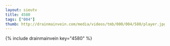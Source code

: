 ```yaml
--- 
layout: sieutv
title: 4580
tags: ["004"]
thumb: http://drainmainvein.com/media/videos/tmb/000/004/580/player.jpg
---
```

{% include drainmainvein key="4580" %} 
